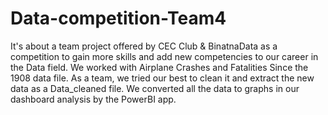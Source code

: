 # Data-competition-Team4

It's about a team project offered by CEC Club & BinatnaData as a competition to gain more skills and add new competencies to our career in the Data field.
We worked with Airplane Crashes and Fatalities Since the 1908 data file.
As a team, we tried our best to clean it and extract the new data as a Data_cleaned file.
We converted all the data to graphs in our dashboard analysis by the PowerBI app.
